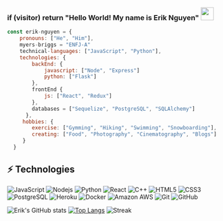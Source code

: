 ### if (visitor) return "Hello World!  My name is Erik Nguyen" <img src="https://raw.githubusercontent.com/aemmadi/aemmadi/master/wave.gif" width="30">

```javascript
const erik-nguyen = {
    pronouns: ["He", "Him"],
    myers-briggs = "ENFJ-A"
    technical-languages: ["JavaScript", "Python"],
    technologies: {
        backEnd: {
            javascript: ["Node", "Express"]
            python: ["Flask"]
        },
        frontEnd {
            js: ["React", "Redux"]
        },
        databases = ["Sequelize", "PostgreSQL", "SQLAlchemy"]
      },
     hobbies: {
        exercise: ["Gymming", "Hiking", "Swimming", "Snowboarding"],
        creating: ["Food", "Photography", "Cinematography", "Blogs"]
     }
  }
```
## ⚡ Technologies

![JavaScript](https://img.shields.io/badge/-JavaScript-black?style=flat-square&logo=javascript)
![Nodejs](https://img.shields.io/badge/-Nodejs-black?style=flat-square&logo=Node.js)
![Python](https://img.shields.io/badge/-Python-black?style=flat-square&logo=Python)
![React](https://img.shields.io/badge/-React-black?style=flat-square&logo=react)
![C++](https://img.shields.io/badge/-C++-00599C?style=flat-square&logo=c)
![HTML5](https://img.shields.io/badge/-HTML5-E34F26?style=flat-square&logo=html5&logoColor=white)
![CSS3](https://img.shields.io/badge/-CSS3-1572B6?style=flat-square&logo=css3)
![PostgreSQL](https://img.shields.io/badge/-PostgreSQL-336791?style=flat-square&logo=postgresql)
![Heroku](https://img.shields.io/badge/-Heroku-430098?style=flat-square&logo=heroku)
![Docker](https://img.shields.io/badge/-Docker-black?style=flat-square&logo=docker)
![Amazon AWS](https://img.shields.io/badge/Amazon%20AWS-232F3E?style=flat-square&logo=amazon-aws)
![Git](https://img.shields.io/badge/-Git-black?style=flat-square&logo=git)
![GitHub](https://img.shields.io/badge/-GitHub-181717?style=flat-square&logo=github)


![Erik's GitHub stats](https://github-readme-stats.vercel.app/api?username=erikphinguyen&show_icons=true&theme=tokyonight)
[![Top Langs](https://github-readme-stats.vercel.app/api/top-langs/?username=erikphinguyen&layout=compact&theme=tokyonight)](https://github.com/erikphinguyen/github-readme-stats)
![Streak](https://github-readme-streak-stats.herokuapp.com/?user=erikphinguyen&theme=tokyonight&hide_border=false)

